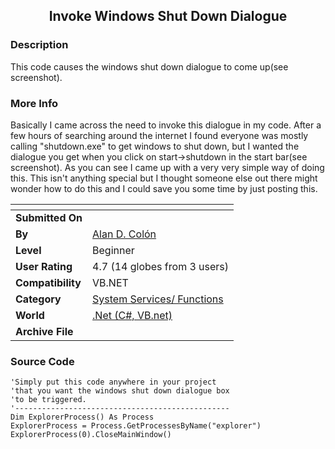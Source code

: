 ﻿<div align="center">

## Invoke Windows Shut Down Dialogue


</div>

### Description

This code causes the windows shut down dialogue to come up(see screenshot).
 
### More Info
 
Basically I came across the need to invoke this dialogue in my code. After a few hours of searching around the internet I found everyone was mostly calling "shutdown.exe" to get windows to shut down, but I wanted the dialogue you get when you click on start->shutdown in the start bar(see screenshot). As you can see I came up with a very very simple way of doing this. This isn't anything special but I thought someone else out there might wonder how to do this and I could save you some time by just posting this.


<span>             |<span>
---                |---
**Submitted On**   |
**By**             |[Alan D\. Colón](https://github.com/Planet-Source-Code/PSCIndex/blob/master/ByAuthor/alan-d-col-n.md)
**Level**          |Beginner
**User Rating**    |4.7 (14 globes from 3 users)
**Compatibility**  |VB\.NET
**Category**       |[System Services/ Functions](https://github.com/Planet-Source-Code/PSCIndex/blob/master/ByCategory/system-services-functions__10-23.md)
**World**          |[\.Net \(C\#, VB\.net\)](https://github.com/Planet-Source-Code/PSCIndex/blob/master/ByWorld/net-c-vb-net.md)
**Archive File**   |[](https://github.com/Planet-Source-Code/alan-d-col-n-invoke-windows-shut-down-dialogue__10-1456/archive/master.zip)





### Source Code

```
'Simply put this code anywhere in your project
'that you want the windows shut down dialogue box
'to be triggered.
'------------------------------------------------
Dim ExplorerProcess() As Process
ExplorerProcess = Process.GetProcessesByName("explorer")
ExplorerProcess(0).CloseMainWindow()
```

